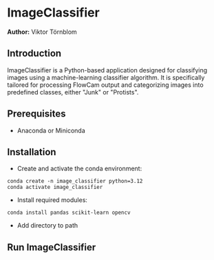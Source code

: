 # ImageClassifier
**Author:** Viktor Törnblom

## Introduction
ImageClassifier is a Python-based application designed for classifying images using a machine-learning classifier algorithm. It is specifically tailored for processing FlowCam output and categorizing images into predefined classes, either "Junk" or "Protists".

## Prerequisites
- Anaconda or Miniconda

## Installation

*  Create and activate the conda environment:

```
conda create -n image_classifier python=3.12
conda activate image_classifier
```
 * Install required modules:

```
conda install pandas scikit-learn opencv
```

* Add directory to path

## Run ImageClassifier

